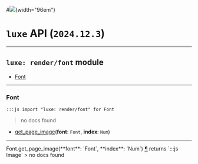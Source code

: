 #![](../../../../../../images/luxe-dark.svg){width="96em"}

# `luxe` API (`2024.12.3`)  


---

## `luxe: render/font` module

- [Font](#font)   

---

### Font
`:::js import "luxe: render/font" for Font`
> no docs found

- [get_page_image](#Font.get_page_image+2)(**font**: `Font`, **index**: `Num`)

<hr/>
<endpoint module="luxe: render/font" class="Font" signature="get_page_image(font : Font, index : Num)"></endpoint>
<signature id="Font.get_page_image+2">Font.get_page_image(**font**: `Font`, **index**: `Num`)
<a class="headerlink" href="#Font.get_page_image+2" title="Permanent link">¶</a></signature>
<span class='api_ret'>returns</span> `:::js Image`
> no docs found   


